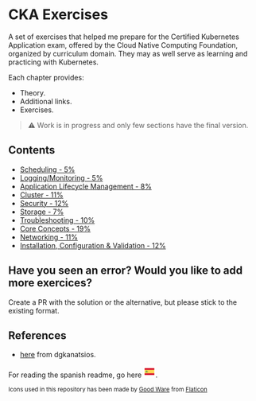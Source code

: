 # CKA Exercises
A set of exercises that helped me prepare for the Certified Kubernetes Application exam, offered by the Cloud Native Computing Foundation, organized by curriculum domain. They may as well serve as learning and practicing with Kubernetes.

Each chapter provides:
- Theory.
- Additional links.
- Exercises.

> ⚠️ Work is in progress and only few sections have the final version.

## Contents

- [Scheduling - 5%](docs/a.scheduling.md)
- [Logging/Monitoring - 5%](docs/b.logging_monitoring.md)
- [Application Lifecycle Management - 8%](docs/c.application_lifecycle_management.md)
- [Cluster - 11%](docs/d.cluster.md)
- [Security - 12%](docs/e.security.md)
- [Storage - 7%](docs/f.storage.md)
- [Troubleshooting - 10%](docs/g.troubleshooting.md)
- [Core Concepts - 19%](docs/h.core_concepts.md)
- [Networking - 11%](docs/i.networking.md)
- [Installation, Configuration & Validation - 12%](docs/j.installation_configuration_validation.md)

## Have you seen an error? Would you like to add more exercices?
Create a PR with the solution or the alternative, but please stick to the existing format.

## References
- [here](https://github.com/dgkanatsios/CKAD-exercises) from dgkanatsios.

For reading the spanish readme, go here [![es](icons/spain.png)](README-es.md).

<sup>Icons used in this repository has been made by [Good Ware](https://www.flaticon.com/authors/good-ware) from [Flaticon](www.flaticon.com)</sup>